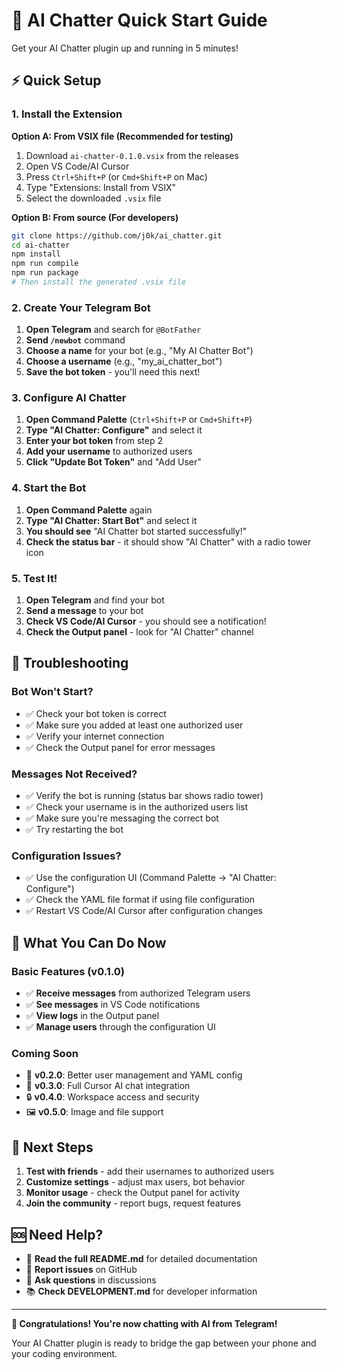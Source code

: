 # 🚀 AI Chatter Quick Start Guide

Get your AI Chatter plugin up and running in 5 minutes!

## ⚡ Quick Setup

### 1. Install the Extension

**Option A: From VSIX file (Recommended for testing)**
1. Download `ai-chatter-0.1.0.vsix` from the releases
2. Open VS Code/AI Cursor
3. Press `Ctrl+Shift+P` (or `Cmd+Shift+P` on Mac)
4. Type "Extensions: Install from VSIX"
5. Select the downloaded `.vsix` file

**Option B: From source (For developers)**
```bash
git clone https://github.com/j0k/ai_chatter.git
cd ai-chatter
npm install
npm run compile
npm run package
# Then install the generated .vsix file
```

### 2. Create Your Telegram Bot

1. **Open Telegram** and search for `@BotFather`
2. **Send `/newbot`** command
3. **Choose a name** for your bot (e.g., "My AI Chatter Bot")
4. **Choose a username** (e.g., "my_ai_chatter_bot")
5. **Save the bot token** - you'll need this next!

### 3. Configure AI Chatter

1. **Open Command Palette** (`Ctrl+Shift+P` or `Cmd+Shift+P`)
2. **Type "AI Chatter: Configure"** and select it
3. **Enter your bot token** from step 2
4. **Add your username** to authorized users
5. **Click "Update Bot Token"** and "Add User"

### 4. Start the Bot

1. **Open Command Palette** again
2. **Type "AI Chatter: Start Bot"** and select it
3. **You should see** "AI Chatter bot started successfully!"
4. **Check the status bar** - it should show "AI Chatter" with a radio tower icon

### 5. Test It!

1. **Open Telegram** and find your bot
2. **Send a message** to your bot
3. **Check VS Code/AI Cursor** - you should see a notification!
4. **Check the Output panel** - look for "AI Chatter" channel

## 🔧 Troubleshooting

### Bot Won't Start?
- ✅ Check your bot token is correct
- ✅ Make sure you added at least one authorized user
- ✅ Verify your internet connection
- ✅ Check the Output panel for error messages

### Messages Not Received?
- ✅ Verify the bot is running (status bar shows radio tower)
- ✅ Check your username is in the authorized users list
- ✅ Make sure you're messaging the correct bot
- ✅ Try restarting the bot

### Configuration Issues?
- ✅ Use the configuration UI (Command Palette → "AI Chatter: Configure")
- ✅ Check the YAML file format if using file configuration
- ✅ Restart VS Code/AI Cursor after configuration changes

## 📱 What You Can Do Now

### Basic Features (v0.1.0)
- ✅ **Receive messages** from authorized Telegram users
- ✅ **See messages** in VS Code notifications
- ✅ **View logs** in the Output panel
- ✅ **Manage users** through the configuration UI

### Coming Soon
- 🔄 **v0.2.0**: Better user management and YAML config
- 💬 **v0.3.0**: Full Cursor AI chat integration
- 🔒 **v0.4.0**: Workspace access and security
- 🖼️ **v0.5.0**: Image and file support

## 🎯 Next Steps

1. **Test with friends** - add their usernames to authorized users
2. **Customize settings** - adjust max users, bot behavior
3. **Monitor usage** - check the Output panel for activity
4. **Join the community** - report bugs, request features

## 🆘 Need Help?

- 📖 **Read the full README.md** for detailed documentation
- 🐛 **Report issues** on GitHub
- 💬 **Ask questions** in discussions
- 📚 **Check DEVELOPMENT.md** for developer information

---

**🎉 Congratulations! You're now chatting with AI from Telegram!**

Your AI Chatter plugin is ready to bridge the gap between your phone and your coding environment.
